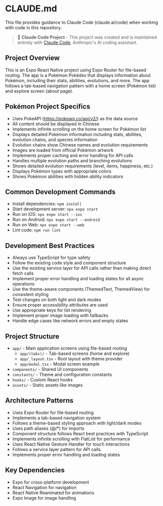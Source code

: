 # CLAUDE.md

This file provides guidance to Claude Code (claude.ai/code) when working with code in this repository.

> 🤖 **Claude Code Project** - This project was created and is maintained entirely with [Claude Code](https://claude.com/claude-code), Anthropic's AI coding assistant.

## Project Overview
This is an Expo React Native project using Expo Router for file-based routing. The app is a Pokémon Pokédex that displays information about Pokémon, including their stats, abilities, evolutions, and more. The app follows a tab-based navigation pattern with a home screen (Pokémon list) and explore screen (about page).

## Pokémon Project Specifics
- Uses PokeAPI (https://pokeapi.co/api/v2/) as the data source
- All content should be displayed in Chinese
- Implements infinite scrolling on the home screen for Pokémon list
- Displays detailed Pokémon information including stats, abilities, evolution chains, and species information
- Evolution chains show Chinese names and evolution requirements
- Images are loaded from official Pokémon artwork
- Implements proper caching and error handling for API calls
- Handles multiple evolution paths and branching evolutions
- Shows detailed evolution requirements (level, items, happiness, etc.)
- Displays Pokémon types with appropriate colors
- Shows Pokémon abilities with hidden ability indicators

## Common Development Commands
- Install dependencies: `npm install`
- Start development server: `npx expo start`
- Run on iOS: `npx expo start --ios`
- Run on Android: `npx expo start --android`
- Run on Web: `npx expo start --web`
- Lint code: `npm run lint`

## Development Best Practices
- Always use TypeScript for type safety
- Follow the existing code style and component structure
- Use the existing service layer for API calls rather than making direct fetch calls
- Implement proper error handling and loading states for all async operations
- Use the theme-aware components (ThemedText, ThemedView) for consistent styling
- Test changes on both light and dark modes
- Ensure proper accessibility attributes are used
- Use appropriate keys for list rendering
- Implement proper image loading with fallbacks
- Handle edge cases like network errors and empty states

## Project Structure
- `app/` - Main application screens using file-based routing
  - `app/(tabs)/` - Tab-based screens (home and explore)
  - `app/_layout.tsx` - Root layout with theme provider
  - `app/modal.tsx` - Modal screen example
- `components/` - Shared UI components
- `constants/` - Theme and configuration constants
- `hooks/` - Custom React hooks
- `assets/` - Static assets like images

## Architecture Patterns
- Uses Expo Router for file-based routing
- Implements a tab-based navigation system
- Follows a theme-based styling approach with light/dark modes
- Uses path aliases (@/*) for imports
- Component structure follows React best practices with TypeScript
- Implements infinite scrolling with FlatList for performance
- Uses React Native Gesture Handler for touch interactions
- Follows a service layer pattern for API calls
- Implements proper error handling and loading states

## Key Dependencies
- Expo for cross-platform development
- React Navigation for navigation
- React Native Reanimated for animations
- Expo Image for image handling